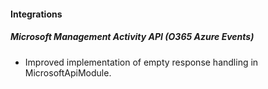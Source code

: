 
#### Integrations
##### Microsoft Management Activity API (O365 Azure Events)
- Improved implementation of empty response handling in MicrosoftApiModule. 
